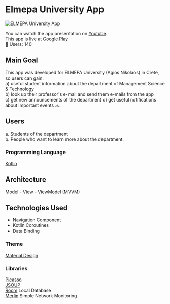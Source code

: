 # Elmepa University App

![ELMEPA University App](https://user-images.githubusercontent.com/64270931/98338632-227cbe00-2013-11eb-8283-9ff5ade07f5c.png)

You can watch the app presentation on [Youtube](https://youtu.be/FQGB7BWJGSI). <br/>
This app is live at [Google Play](https://play.google.com/store/apps/details?id=com.stathis.elmepaunivapp) <br/>
🧍 Users: 140

## Main Goal

This app was developed for ELMEPA University (Agios Nikolaos) in Crete, so users can gain:<br/>
a) useful student information about the department of Management Science & Technology <br/>
b) look up their professor's e-mail and send them e-mails from the app <br/>
c) get new announcements of the department
d) get useful notifications about important events 🔜

## Users

a. Students of the department <br/>
b. People who want to learn more about the department.

### Programming Language 

[Kotlin](https://kotlinlang.org/)

## Architecture
Model - View - ViewModel (MVVM)

## Technologies Used
- Navigation Component <br/>
- Kotlin Coroutines <br/>
- Data Binding

### Theme 

[Material Design](https://material.io/)

### Libraries

[Picasso](https://square.github.io/picasso/) <br/> 
[JSOUP](https://jsoup.org/) <br/>
[Room](https://developer.android.com/topic/libraries/architecture/room) Local Database <br/>
[Merlin](https://github.com/novoda/merlin) Simple Network Monitoring
